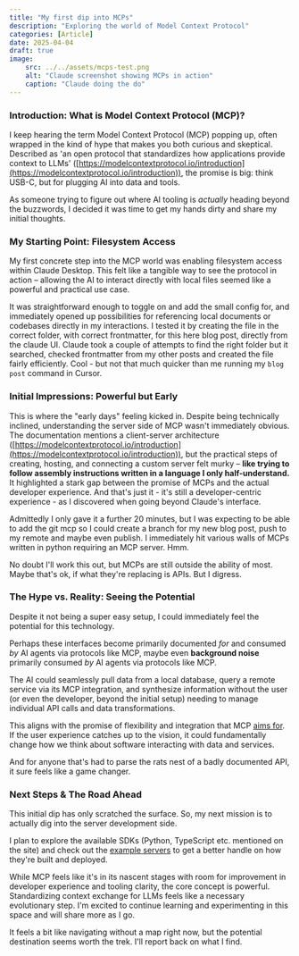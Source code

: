 ```yaml
---
title: "My first dip into MCPs"
description: "Exploring the world of Model Context Protocol"
categories: [Article]
date: 2025-04-04
draft: true
image:
    src: ../../assets/mcps-test.png
    alt: "Claude screenshot showing MCPs in action"
    caption: "Claude doing the do"
---
```


### Introduction: What is Model Context Protocol (MCP)?

I keep hearing the term Model Context Protocol (MCP) popping up, often wrapped in the kind of hype that makes you both curious and skeptical. Described as 'an open protocol that standardizes how applications provide context to LLMs' ([https://modelcontextprotocol.io/introduction](https://modelcontextprotocol.io/introduction)), the promise is big: think USB-C, but for plugging AI into data and tools.

As someone trying to figure out where AI tooling is *actually* heading beyond the buzzwords, I decided it was time to get my hands dirty and share my initial thoughts.

### My Starting Point: Filesystem Access

My first concrete step into the MCP world was enabling filesystem access within Claude Desktop. This felt like a tangible way to see the protocol in action – allowing the AI to interact directly with local files seemed like a powerful and practical use case.

It was straightforward enough to toggle on and add the small config for, and immediately opened up possibilities for referencing local documents or codebases directly in my interactions. I tested it by creating the file in the correct folder, with correct frontmatter, for this here blog post, directly from the claude UI. Claude took a couple of attempts to find the right folder but it searched, checked frontmatter from my other posts and created the file fairly efficiently. Cool - but not that much quicker than me running my `blog post` command in Cursor.

### Initial Impressions: Powerful but Early

This is where the "early days" feeling kicked in. Despite being technically inclined, understanding the server side of MCP wasn't immediately obvious. The documentation mentions a client-server architecture ([https://modelcontextprotocol.io/introduction](https://modelcontextprotocol.io/introduction)), but the practical steps of creating, hosting, and connecting a custom server felt murky – **like trying to follow assembly instructions written in a language I only half-understand.** It highlighted a stark gap between the promise of MCPs and the actual developer experience. And that's just it - it's still a developer-centric experience - as I discovered when going beyond Claude's interface.

Admittedly I only gave it a further 20 minutes, but I was expecting to be able to add the git mcp so I could create a branch for my new blog post, push to my remote and maybe even publish. I immediately hit various walls of MCPs written in python requiring an MCP server. Hmm.

No doubt I'll work this out, but MCPs are still outside the ability of most. Maybe that's ok, if what they're replacing is APIs. But I digress.

### The Hype vs. Reality: Seeing the Potential

Despite it not being a super easy setup, I could immediately feel the potential for this technology.

Perhaps these interfaces become primarily documented *for* and consumed *by* AI agents via protocols like MCP, maybe even **background noise** primarily consumed *by* AI agents via protocols like MCP.

The AI could seamlessly pull data from a local database, query a remote service via its MCP integration, and synthesize information without the user (or even the developer, beyond the initial setup) needing to manage individual API calls and data transformations.

This aligns with the promise of flexibility and integration that MCP [aims for](https://modelcontextprotocol.io/introduction). If the user experience catches up to the vision, it could fundamentally change how we think about software interacting with data and services.

And for anyone that's had to parse the rats nest of a badly documented API, it sure feels like a game changer.

### Next Steps & The Road Ahead

This initial dip has only scratched the surface. So, my next mission is to actually dig into the server development side.

I plan to explore the available SDKs (Python, TypeScript etc. mentioned on the site) and check out the [example servers](https://modelcontextprotocol.io/introduction#examples) to get a better handle on how they're built and deployed.

While MCP feels like it's in its nascent stages with room for improvement in developer experience and tooling clarity, the core concept is powerful. Standardizing context exchange for LLMs feels like a necessary evolutionary step. I'm excited to continue learning and experimenting in this space and will share more as I go.

It feels a bit like navigating without a map right now, but the potential destination seems worth the trek. I'll report back on what I find.
